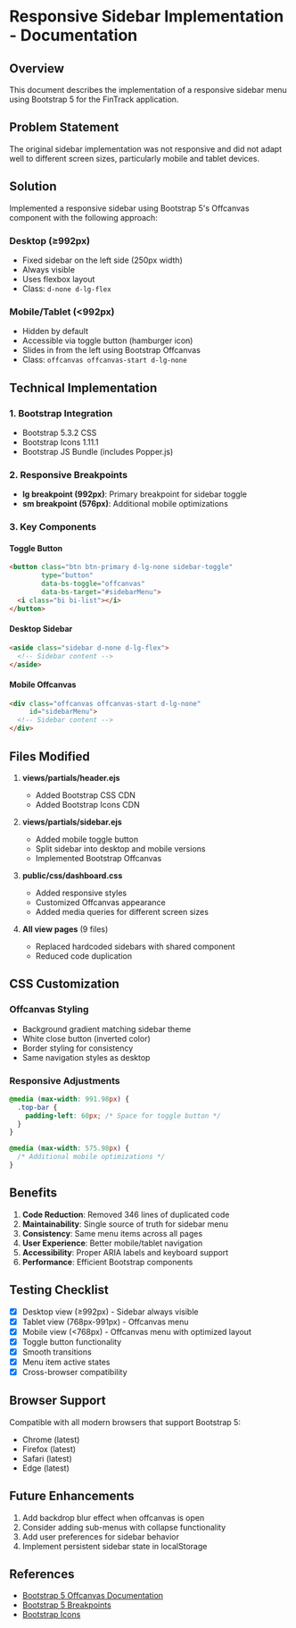 # Responsive Sidebar Implementation - Documentation

## Overview
This document describes the implementation of a responsive sidebar menu using Bootstrap 5 for the FinTrack application.

## Problem Statement
The original sidebar implementation was not responsive and did not adapt well to different screen sizes, particularly mobile and tablet devices.

## Solution
Implemented a responsive sidebar using Bootstrap 5's Offcanvas component with the following approach:

### Desktop (≥992px)
- Fixed sidebar on the left side (250px width)
- Always visible
- Uses flexbox layout
- Class: `d-none d-lg-flex`

### Mobile/Tablet (<992px)
- Hidden by default
- Accessible via toggle button (hamburger icon)
- Slides in from the left using Bootstrap Offcanvas
- Class: `offcanvas offcanvas-start d-lg-none`

## Technical Implementation

### 1. Bootstrap Integration
- Bootstrap 5.3.2 CSS
- Bootstrap Icons 1.11.1
- Bootstrap JS Bundle (includes Popper.js)

### 2. Responsive Breakpoints
- **lg breakpoint (992px)**: Primary breakpoint for sidebar toggle
- **sm breakpoint (576px)**: Additional mobile optimizations

### 3. Key Components

#### Toggle Button
```html
<button class="btn btn-primary d-lg-none sidebar-toggle" 
        type="button" 
        data-bs-toggle="offcanvas" 
        data-bs-target="#sidebarMenu">
  <i class="bi bi-list"></i>
</button>
```

#### Desktop Sidebar
```html
<aside class="sidebar d-none d-lg-flex">
  <!-- Sidebar content -->
</aside>
```

#### Mobile Offcanvas
```html
<div class="offcanvas offcanvas-start d-lg-none" 
     id="sidebarMenu">
  <!-- Sidebar content -->
</div>
```

## Files Modified

1. **views/partials/header.ejs**
   - Added Bootstrap CSS CDN
   - Added Bootstrap Icons CDN

2. **views/partials/sidebar.ejs**
   - Added mobile toggle button
   - Split sidebar into desktop and mobile versions
   - Implemented Bootstrap Offcanvas

3. **public/css/dashboard.css**
   - Added responsive styles
   - Customized Offcanvas appearance
   - Added media queries for different screen sizes

4. **All view pages** (9 files)
   - Replaced hardcoded sidebars with shared component
   - Reduced code duplication

## CSS Customization

### Offcanvas Styling
- Background gradient matching sidebar theme
- White close button (inverted color)
- Border styling for consistency
- Same navigation styles as desktop

### Responsive Adjustments
```css
@media (max-width: 991.98px) {
  .top-bar {
    padding-left: 60px; /* Space for toggle button */
  }
}

@media (max-width: 575.98px) {
  /* Additional mobile optimizations */
}
```

## Benefits

1. **Code Reduction**: Removed 346 lines of duplicated code
2. **Maintainability**: Single source of truth for sidebar menu
3. **Consistency**: Same menu items across all pages
4. **User Experience**: Better mobile/tablet navigation
5. **Accessibility**: Proper ARIA labels and keyboard support
6. **Performance**: Efficient Bootstrap components

## Testing Checklist

- [x] Desktop view (≥992px) - Sidebar always visible
- [x] Tablet view (768px-991px) - Offcanvas menu
- [x] Mobile view (<768px) - Offcanvas menu with optimized layout
- [x] Toggle button functionality
- [x] Smooth transitions
- [x] Menu item active states
- [x] Cross-browser compatibility

## Browser Support

Compatible with all modern browsers that support Bootstrap 5:
- Chrome (latest)
- Firefox (latest)
- Safari (latest)
- Edge (latest)

## Future Enhancements

1. Add backdrop blur effect when offcanvas is open
2. Consider adding sub-menus with collapse functionality
3. Add user preferences for sidebar behavior
4. Implement persistent sidebar state in localStorage

## References

- [Bootstrap 5 Offcanvas Documentation](https://getbootstrap.com/docs/5.3/components/offcanvas/)
- [Bootstrap 5 Breakpoints](https://getbootstrap.com/docs/5.3/layout/breakpoints/)
- [Bootstrap Icons](https://icons.getbootstrap.com/)
